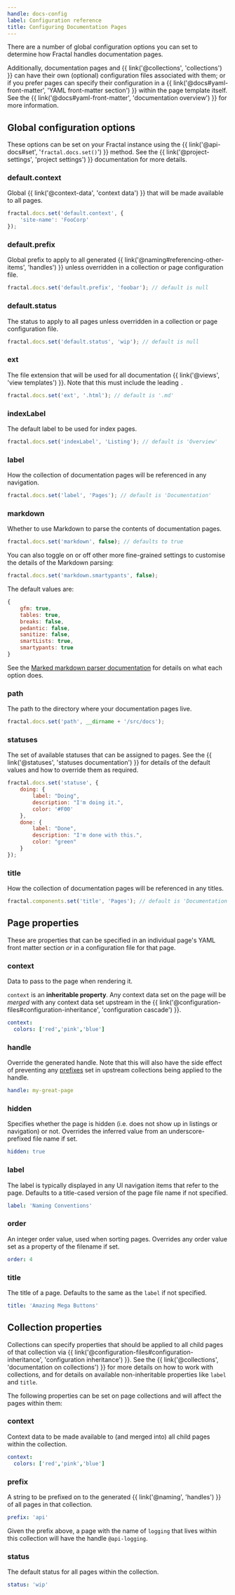 ```yaml
---
handle: docs-config
label: Configuration reference
title: Configuring Documentation Pages
---
```


There are a number of global configuration options you can set to determine how Fractal handles documentation pages.

Additionally, documentation pages and {{ link('@collections', 'collections') }} can have their own (optional) configuration files associated with them; or if you prefer pages can specify their configuration in a {{ link('@docs#yaml-front-matter', 'YAML front-matter section') }} within the page template itself. See the {{ link('@docs#yaml-front-matter', 'documentation overview') }} for more information.

## Global configuration options

These options can be set on your Fractal instance using the {{ link('@api-docs#set', '`fractal.docs.set()`') }} method. See the {{ link('@project-settings', 'project settings') }} documentation for more details.

### default.context

Global {{ link('@context-data', 'context data') }} that will be made available to all pages.

```js
fractal.docs.set('default.context', {
    'site-name': 'FooCorp'
});
```

### default.prefix

Global prefix to apply to all generated {{ link('@naming#referencing-other-items', 'handles') }} unless overridden in a collection or page configuration file.

```js
fractal.docs.set('default.prefix', 'foobar'); // default is null
```

### default.status

The status to apply to all pages unless overridden in a collection or page configuration file.

```js
fractal.docs.set('default.status', 'wip'); // default is null
```

### ext

The file extension that will be used for all documentation {{ link('@views', 'view templates') }}. Note that this must include the leading `.`

```js
fractal.docs.set('ext', '.html'); // default is '.md'
```

### indexLabel

The default label to be used for index pages.

```js
fractal.docs.set('indexLabel', 'Listing'); // default is 'Overview'
```

### label

How the collection of documentation pages will be referenced in any navigation.

```js
fractal.docs.set('label', 'Pages'); // default is 'Documentation'
```

### markdown

Whether to use Markdown to parse the contents of documentation pages.

```js
fractal.docs.set('markdown', false); // defaults to true
```

You can also toggle on or off other more fine-grained settings to customise the details of the Markdown parsing:

```js
fractal.docs.set('markdown.smartypants', false);
```

The default values are:

```js
{
    gfm: true,
    tables: true,
    breaks: false,
    pedantic: false,
    sanitize: false,
    smartLists: true,
    smartypants: true
}
```

See the [Marked markdown parser documentation](https://github.com/chjj/marked#options-1) for details on what each option does.

### path

The path to the directory where your documentation pages live.

```js
fractal.docs.set('path', __dirname + '/src/docs');
```

<!-- ### resources -->

### statuses

The set of available statuses that can be assigned to pages. See the {{ link('@statuses', 'statuses documentation') }} for details of the default values and how to override them as required.

```js
fractal.docs.set('statuse', {
    doing: {
        label: "Doing",
        description: "I'm doing it.",
        color: '#F00'
    },
    done: {
        label: "Done",
        description: "I'm done with this.",
        color: "green"
    }
});
```

### title

How the collection of documentation pages will be referenced in any titles.

```js
fractal.components.set('title', 'Pages'); // default is 'Documentation'
```

## Page properties

These are properties that can be specified in an individual page's YAML front matter section _or_ in a configuration file for that page.

### context

Data to pass to the page when rendering it.

`context` is an **inheritable property**. Any context data set on the page will be *merged* with any context data set upstream in the {{ link('@configuration-files#configuration-inheritance', 'configuration cascade') }}.

```yaml
context:
  colors: ['red','pink','blue']
```

### handle

Override the generated handle. Note that this will also have the side effect of preventing any [prefixes](#prefix) set in upstream collections being applied to the handle.

```yaml
handle: my-great-page
```

### hidden

Specifies whether the page is hidden (i.e. does not show up in listings or navigation) or not. Overrides the inferred value from an underscore-prefixed file name if set.

```yaml
hidden: true
```

### label

The label is typically displayed in any UI navigation items that refer to the page. Defaults to a title-cased version of the page file name if not specified.

```yaml
label: 'Naming Conventions'
```

### order

An integer order value, used when sorting pages. Overrides any order value set as a property of the filename if set.

```yaml
order: 4
```

### title

The title of a page. Defaults to the same as the `label` if not specified.

```yaml
title: 'Amazing Mega Buttons'
```

## Collection properties

Collections can specify properties that should be applied to all child pages of that collection via {{ link('@configuration-files#configuration-inheritance', 'configuration inheritance') }}. See the {{ link('@collections', 'documentation on collections') }} for more details on how to work with collections, and for details on available non-inheritable properties like `label` and `title`.

The following properties can be set on page collections and will affect the pages within them:

### context

Context data to be made available to (and merged into) all child pages within the collection.

```yaml
context:
  colors: ['red','pink','blue']
```

### prefix

A string to be prefixed on to the generated {{ link('@naming', 'handles') }} of all pages in that collection.

```yaml
prefix: 'api'
```
Given the prefix above, a page with the name of `logging` that lives within this collection will have the handle `@api-logging`.

### status

The default status for all pages within the collection.

```yaml
status: 'wip'
```
